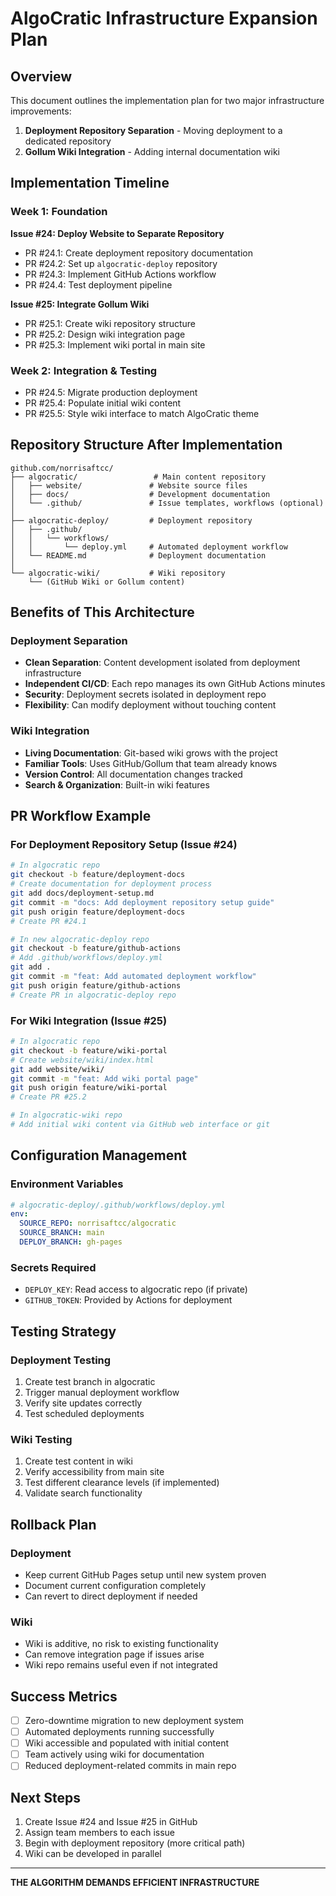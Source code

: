 # AlgoCratic Infrastructure Expansion Plan

## Overview
This document outlines the implementation plan for two major infrastructure improvements:
1. **Deployment Repository Separation** - Moving deployment to a dedicated repository
2. **Gollum Wiki Integration** - Adding internal documentation wiki

## Implementation Timeline

### Week 1: Foundation
**Issue #24: Deploy Website to Separate Repository**
- PR #24.1: Create deployment repository documentation
- PR #24.2: Set up `algocratic-deploy` repository
- PR #24.3: Implement GitHub Actions workflow
- PR #24.4: Test deployment pipeline

**Issue #25: Integrate Gollum Wiki**
- PR #25.1: Create wiki repository structure
- PR #25.2: Design wiki integration page
- PR #25.3: Implement wiki portal in main site

### Week 2: Integration & Testing
- PR #24.5: Migrate production deployment
- PR #25.4: Populate initial wiki content
- PR #25.5: Style wiki interface to match AlgoCratic theme

## Repository Structure After Implementation

```
github.com/norrisaftcc/
├── algocratic/                 # Main content repository
│   ├── website/               # Website source files
│   ├── docs/                  # Development documentation
│   └── .github/               # Issue templates, workflows (optional)
│
├── algocratic-deploy/         # Deployment repository
│   ├── .github/
│   │   └── workflows/
│   │       └── deploy.yml     # Automated deployment workflow
│   └── README.md              # Deployment documentation
│
└── algocratic-wiki/           # Wiki repository
    └── (GitHub Wiki or Gollum content)
```

## Benefits of This Architecture

### Deployment Separation
- **Clean Separation**: Content development isolated from deployment infrastructure
- **Independent CI/CD**: Each repo manages its own GitHub Actions minutes
- **Security**: Deployment secrets isolated in deployment repo
- **Flexibility**: Can modify deployment without touching content

### Wiki Integration
- **Living Documentation**: Git-based wiki grows with the project
- **Familiar Tools**: Uses GitHub/Gollum that team already knows
- **Version Control**: All documentation changes tracked
- **Search & Organization**: Built-in wiki features

## PR Workflow Example

### For Deployment Repository Setup (Issue #24)
```bash
# In algocratic repo
git checkout -b feature/deployment-docs
# Create documentation for deployment process
git add docs/deployment-setup.md
git commit -m "docs: Add deployment repository setup guide"
git push origin feature/deployment-docs
# Create PR #24.1

# In new algocratic-deploy repo
git checkout -b feature/github-actions
# Add .github/workflows/deploy.yml
git add .
git commit -m "feat: Add automated deployment workflow"
git push origin feature/github-actions
# Create PR in algocratic-deploy repo
```

### For Wiki Integration (Issue #25)
```bash
# In algocratic repo
git checkout -b feature/wiki-portal
# Create website/wiki/index.html
git add website/wiki/
git commit -m "feat: Add wiki portal page"
git push origin feature/wiki-portal
# Create PR #25.2

# In algocratic-wiki repo
# Add initial wiki content via GitHub web interface or git
```

## Configuration Management

### Environment Variables
```yaml
# algocratic-deploy/.github/workflows/deploy.yml
env:
  SOURCE_REPO: norrisaftcc/algocratic
  SOURCE_BRANCH: main
  DEPLOY_BRANCH: gh-pages
```

### Secrets Required
- `DEPLOY_KEY`: Read access to algocratic repo (if private)
- `GITHUB_TOKEN`: Provided by Actions for deployment

## Testing Strategy

### Deployment Testing
1. Create test branch in algocratic
2. Trigger manual deployment workflow
3. Verify site updates correctly
4. Test scheduled deployments

### Wiki Testing
1. Create test content in wiki
2. Verify accessibility from main site
3. Test different clearance levels (if implemented)
4. Validate search functionality

## Rollback Plan

### Deployment
- Keep current GitHub Pages setup until new system proven
- Document current configuration completely
- Can revert to direct deployment if needed

### Wiki
- Wiki is additive, no risk to existing functionality
- Can remove integration page if issues arise
- Wiki repo remains useful even if not integrated

## Success Metrics
- [ ] Zero-downtime migration to new deployment system
- [ ] Automated deployments running successfully
- [ ] Wiki accessible and populated with initial content
- [ ] Team actively using wiki for documentation
- [ ] Reduced deployment-related commits in main repo

## Next Steps
1. Create Issue #24 and Issue #25 in GitHub
2. Assign team members to each issue
3. Begin with deployment repository (more critical path)
4. Wiki can be developed in parallel

---

**THE ALGORITHM DEMANDS EFFICIENT INFRASTRUCTURE**